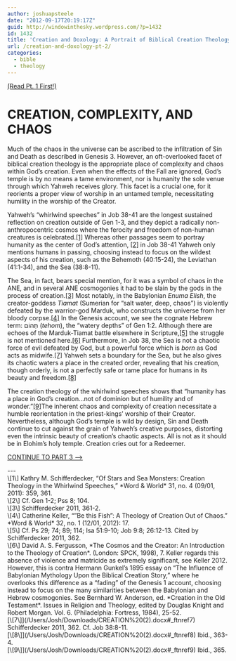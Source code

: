 ```yaml
---
author: joshuapsteele
date: "2012-09-17T20:19:17Z"
guid: http://windowinthesky.wordpress.com/?p=1432
id: 1432
title: 'Creation and Doxology: A Portrait of Biblical Creation Theology (pt. 2)'
url: /creation-and-doxology-pt-2/
categories:
  - bible
  - theology
---
```


[(Read Pt. 1 First!)](https://joshuapsteele.com/2012/09/17/creation-and-doxology-pt-1/ "Creation and Doxology (pt. 1)")

# CREATION, COMPLEXITY, AND CHAOS

Much of the chaos in the universe can be ascribed to the infiltration of Sin and Death as described in Genesis 3. However, an oft-overlooked facet of biblical creation theology is the appropriate place of complexity and chaos within God’s creation. Even when the effects of the Fall are ignored, God’s temple is by no means a tame environment, nor is humanity the sole venue through which Yahweh receives glory. This facet is a crucial one, for it reorients a proper view of worship in an untamed temple, necessitating humility in the worship of the Creator.  
  
Yahweh’s “whirlwind speeches” in Job 38-41 are the longest sustained reflection on creation outside of Gen 1-3, and they depict a radically non-anthropocentric cosmos where the ferocity and freedom of non-human creatures is celebrated.[\[1\]](/Users/Josh/Downloads/CREATION%20(2).docx#_ftn1) Whereas other passages seem to portray humanity as the center of God’s attention, [\[2\]](/Users/Josh/Downloads/CREATION%20(2).docx#_ftn2) in Job 38-41 Yahweh only mentions humans in passing, choosing instead to focus on the wildest aspects of his creation, such as the Behemoth (40:15-24), the Leviathan (41:1-34), and the Sea (38:8-11).

The Sea, in fact, bears special mention, for it was a symbol of chaos in the ANE, and in several ANE cosmogonies it had to be slain by the gods in the process of creation.[\[3\]](/Users/Josh/Downloads/CREATION%20(2).docx#_ftn3) Most notably, in the Babylonian *Enuma Elish*, the creator-goddess *Tiamat* (Sumerian for “salt water, deep, chaos”) is violently defeated by the warrior-god Marduk, who constructs the universe from her bloody corpse.[\[4\]](/Users/Josh/Downloads/CREATION%20(2).docx#_ftn4) In the Genesis account, we see the cognate Hebrew term: תְּהוֹם (*tehom*), the “watery depths” of Gen 1:2. Although there are echoes of the Marduk-Tiamat battle elsewhere in Scripture,[\[5\]](/Users/Josh/Downloads/CREATION%20(2).docx#_ftn5) the struggle is not mentioned here.[\[6\]](/Users/Josh/Downloads/CREATION%20(2).docx#_ftn6) Furthermore, in Job 38, the Sea is not a chaotic force of evil defeated by God, but a powerful force which is *born* as God acts as midwife.[\[7\]](/Users/Josh/Downloads/CREATION%20(2).docx#_ftn7) Yahweh sets a boundary for the Sea, but he also gives its chaotic waters a place in the created order, revealing that his creation, though orderly, is not a perfectly safe or tame place for humans in its beauty and freedom.[\[8\]](/Users/Josh/Downloads/CREATION%20(2).docx#_ftn8)

The creation theology of the whirlwind speeches shows that “humanity has a place in God’s creation…not of dominion but of humility and of wonder.”[\[9\]](/Users/Josh/Downloads/CREATION%20(2).docx#_ftn9)The inherent chaos and complexity of creation necessitate a humble reorientation in the priest-kings’ worship of their Creator. Nevertheless, although God’s temple is wild by design, Sin and Death continue to cut against the grain of Yahweh’s creative purposes, distorting even the intrinsic beauty of creation’s chaotic aspects. All is not as it should be in Elohim’s holy temple. Creation cries out for a Redeemer.

[CONTINUE TO PART 3 –&gt;](https://joshuapsteele.com/2012/09/18/creation-and-doxology-pt-3/ "Creation and Doxology (pt. 3)")

<div>---

<div>\[1\] Kathry M. Schifferdecker, “Of Stars and Sea Monsters: Creation Theology in the Whirlwind Speeches,” *Word &amp; World* 31, no. 4 (09/01, 2011): 359, 361.

</div><div>\[2\] Cf. Gen 1-2; Pss 8; 104.

</div><div>\[3\] Schifferdecker 2011, 361-2.

</div><div>\[4\] Catherine Keller, “”Be this Fish”: A Theology of Creation Out of Chaos.” *Word &amp; World* 32, no. 1 (12/01, 2012): 17.

</div><div>\[5\] Cf. Ps 29; 74; 89; 114; Isa 51:9-10; Job 9:8; 26:12-13. Cited by Schifferdecker 2011, 362.

</div><div>\[6\] David A. S. Fergusson, *The Cosmos and the Creator: An Introduction to the Theology of Creation*. (London: SPCK, 1998), 7. Keller regards this absence of violence and matricide as extremely significant, see Keller 2012. However, this is contra Hermann Gunkel’s 1895 essay on “The Influence of Babylonian Mythology Upon the Biblical Creation Story,” where he overlooks this difference as a “fading” of the Genesis 1 account, choosing instead to focus on the many similarities between the Babylonian and Hebrew cosmogonies. See Bernhard W. Anderson, ed. *Creation in the Old Testament*. Issues in Religion and Theology, edited by Douglas Knight and Robert Morgan. Vol. 6. (Philadelphia: Fortress, 1984), 25-52.

</div><div>[\[7\]](/Users/Josh/Downloads/CREATION%20(2).docx#_ftnref7) Schifferdecker 2011, 362. Cf. Job 38:8-11.

</div><div>[\[8\]](/Users/Josh/Downloads/CREATION%20(2).docx#_ftnref8) Ibid., 363-4.

</div><div>[\[9\]](/Users/Josh/Downloads/CREATION%20(2).docx#_ftnref9) Ibid., 365.

</div></div>